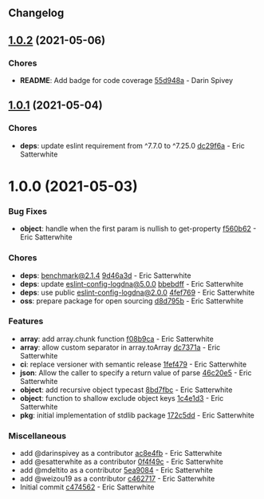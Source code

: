 ## Changelog

## [1.0.2](https://github.com/logdna/stdlib-node/compare/v1.0.1...v1.0.2) (2021-05-06)


### Chores

* **README**: Add badge for code coverage [55d948a](https://github.com/logdna/stdlib-node/commit/55d948a8c674a47960ab62e56b47617cbbdd10d1) - Darin Spivey

## [1.0.1](https://github.com/logdna/stdlib-node/compare/v1.0.0...v1.0.1) (2021-05-04)


### Chores

* **deps**: update eslint requirement from ^7.7.0 to ^7.25.0 [dc29f6a](https://github.com/logdna/stdlib-node/commit/dc29f6ad596c55a6084decae41f764b63b1b17fc) - Eric Satterwhite

# 1.0.0 (2021-05-03)


### Bug Fixes

* **object**: handle when the first param is nullish to get-property [f560b62](https://github.com/logdna/stdlib-node/commit/f560b624bb233094d646dcb9c3d665157caaa4ea) - Eric Satterwhite


### Chores

* **deps**: benchmark@2.1.4 [9d46a3d](https://github.com/logdna/stdlib-node/commit/9d46a3d65c1bb1a633f8263ee4684bed56668c8a) - Eric Satterwhite
* **deps**: update eslint-config-logdna@5.0.0 [bbebdff](https://github.com/logdna/stdlib-node/commit/bbebdff072e04182b2663703d71d6760b4c457fc) - Eric Satterwhite
* **deps**: use public eslint-config-logdna@2.0.0 [4fef769](https://github.com/logdna/stdlib-node/commit/4fef7696a0784a022c423c617a16a240a2bde83b) - Eric Satterwhite
* **oss**: prepare package for open sourcing [d8d795b](https://github.com/logdna/stdlib-node/commit/d8d795b3f7e606d04caa8b95afb5afe86146c9d0) - Eric Satterwhite


### Features

* **array**: add array.chunk function [f08b9ca](https://github.com/logdna/stdlib-node/commit/f08b9ca3acca6e173ae3fca0b8279fb85d38229a) - Eric Satterwhite
* **array**: allow custom separator in array.toArray [dc7371a](https://github.com/logdna/stdlib-node/commit/dc7371ad518b4d37f7a19b63f9f0541bb9549fcc) - Eric Satterwhite
* **ci**: replace versioner with semantic release [1fef479](https://github.com/logdna/stdlib-node/commit/1fef47907b022acad34b3c84c2a9b397d06a975c) - Eric Satterwhite
* **json**: Allow the caller to specify a return value of parse [46c20e5](https://github.com/logdna/stdlib-node/commit/46c20e51e0dd468ac5682ca2537cbeedc16cfd13) - Eric Satterwhite
* **object**: add recursive object typecast [8bd7fbc](https://github.com/logdna/stdlib-node/commit/8bd7fbcbef9e82ee920582443bb1bbb44fdd4147) - Eric Satterwhite
* **object**: function to shallow exclude object keys [1c4e1d3](https://github.com/logdna/stdlib-node/commit/1c4e1d34dd54580f939b2c3730de34172ad966b4) - Eric Satterwhite
* **pkg**: initial implementation of stdlib package [172c5dd](https://github.com/logdna/stdlib-node/commit/172c5ddd649bd5b9bb8d84dbf7a857bf65c6e061) - Eric Satterwhite


### Miscellaneous

* add @darinspivey as a contributor [ac8e4fb](https://github.com/logdna/stdlib-node/commit/ac8e4fb3a89c9685f1ad7815ec1c7ff2b5405964) - Eric Satterwhite
* add @esatterwhite as a contributor [0f4f49c](https://github.com/logdna/stdlib-node/commit/0f4f49c0c9a32801d13e08d73eabe45f101fedfe) - Eric Satterwhite
* add @mdeltito as a contributor [5ea9084](https://github.com/logdna/stdlib-node/commit/5ea9084f90f506e992eaf56849946c4f05e0b43e) - Eric Satterwhite
* add @weizou19 as a contributor [c462717](https://github.com/logdna/stdlib-node/commit/c462717f3d0a515e0a4f16abb3574c96a91f08b5) - Eric Satterwhite
* Initial commit [c474562](https://github.com/logdna/stdlib-node/commit/c4745620142f5529e4cd2110ad4d3dbaa0bc1919) - Eric Satterwhite
